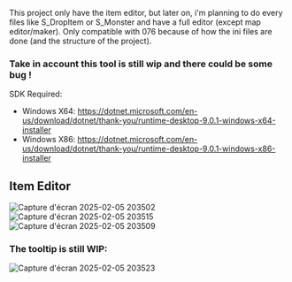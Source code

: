 This project only have the item editor, but later on, i'm planning to do every files like S_DropItem or S_Monster and have a full editor (except map editor/maker).
Only compatible with 076 because of how the ini files are done (and the structure of the project).
### Take in account this tool is still wip and there could be some bug !

SDK Required:
- Windows X64: https://dotnet.microsoft.com/en-us/download/dotnet/thank-you/runtime-desktop-9.0.1-windows-x64-installer
- Windows X86: https://dotnet.microsoft.com/en-us/download/dotnet/thank-you/runtime-desktop-9.0.1-windows-x86-installer

## Item Editor
![Capture d'écran 2025-02-05 203502](https://github.com/user-attachments/assets/eb72181c-1ca5-4db3-ae01-d05521318fd0)
![Capture d'écran 2025-02-05 203515](https://github.com/user-attachments/assets/d2edd3ec-2cd5-48f2-8c39-0c798ae81a9c)
![Capture d'écran 2025-02-05 203509](https://github.com/user-attachments/assets/45ca1272-7cc3-4f2a-b929-d2dc424b20ab)
### The tooltip is still WIP:
![Capture d'écran 2025-02-05 203523](https://github.com/user-attachments/assets/91ef2552-cb87-4b8f-a0e9-b1f5ce3bbbd9)
